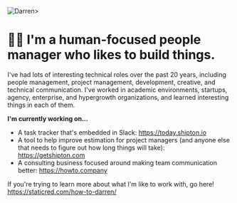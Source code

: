 ![Darren>](https://staticred.com/img/og_image.png)

# 👋🏻 I'm a human-focused people manager who likes to build things. 

I've had lots of interesting technical roles over the past 20 years, including people management, project management, development, creative, and technical communication. I've worked in academic environments, startups, agency, enterprise, and hypergrowth organizations, and learned interesting things in each of them. 

**I'm currently working on...**
* A task tracker that's embedded in Slack: https://today.shipton.io
* A tool to help improve estimation for project managers (and anyone else that needs to figure out how long things will take): https://getshipton.com
* A consulting business focused around making team communication better: https://howto.company

If you're trying to learn more about what I'm like to work with, go here! https://staticred.com/how-to-darren/
